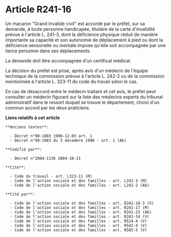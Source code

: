# Article R241-16

Un macaron "Grand Invalide civil" est accordé par le préfet, sur sa demande, à toute personne handicapée, titulaire de la
carte d'invalidité prévue à l'article L. 241-3, dont la déficience physique réduit de manière importante sa capacité et son
autonomie de déplacement à pied ou dont la déficience sensorielle ou mentale impose qu'elle soit accompagnée par une tierce
personne dans ses déplacements.

La demande doit être accompagnée d'un certificat médical.

La décision du préfet est prise, après avis d'un médecin de l'équipe technique de la commission prévue à l'article L. 242-2
ou de la commission mentionnée à l'article L. 323-11 du code du travail selon le cas.

En cas de désaccord entre le médecin traitant et cet avis, le préfet peut consulter un médecin figurant sur la liste des
médecins experts du tribunal administratif dans le ressort duquel se trouve le département, choisi d'un commun accord par les
deux praticiens.

**Liens relatifs à cet article**

	**Anciens textes**:

	  - Décret n°90-1083 1990-12-03 art. 1
	  - Décret n°90-1083 du 3 décembre 1990 - art. 1 (Ab)

	**Codifié par**:

	  - Décret n°2004-1136 2004-10-21

	**Cite**:

	  - Code du travail - art. L323-11 (M)
	  - Code de l'action sociale et des familles - art. L241-3 (M)
	  - Code de l'action sociale et des familles - art. L242-2 (Ab)

	**Cité par**:

	  - Code de l'action sociale et des familles - art. D241-18-3 (V)
	  - Code de l'action sociale et des familles - art. R241-17 (M)
	  - Code de l'action sociale et des familles - art. R241-23 (Ab)
	  - Code de l'action sociale et des familles - art. R241-34 (V)
	  - Code de l'action sociale et des familles - art. R524-4 (V)
	  - Code de l'action sociale et des familles - art. R542-4 (V)
	  - Code de l'action sociale et des familles - art. R585-5 (V)
